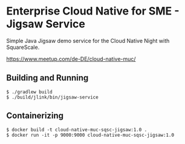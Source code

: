 # Enterprise Cloud Native for SME - Jigsaw Service

Simple Java Jigsaw demo service for the Cloud Native Night with SquareScale.

https://www.meetup.com/de-DE/cloud-native-muc/

## Building and Running

```
$ ./gradlew build
$ ./build/jlink/bin/jigsaw-service
```

## Containerizing

```
$ docker build -t cloud-native-muc-sqsc-jigsaw:1.0 .
$ docker run -it -p 9000:9000 cloud-native-muc-sqsc-jigsaw:1.0
```

